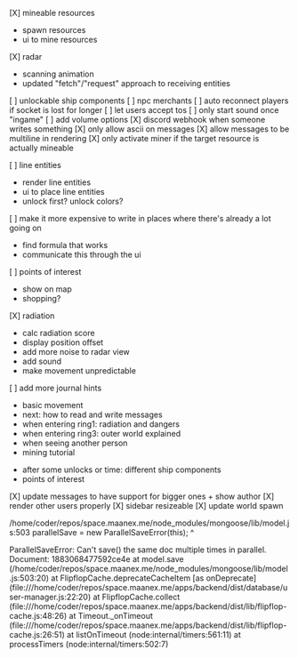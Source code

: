 [X] mineable resources
  + spawn resources
  + ui to mine resources

[X] radar
  + scanning animation
  + updated "fetch"/"request" approach to receiving entities

[ ] unlockable ship components
[ ] npc merchants
[ ] auto reconnect players if socket is lost for longer
[ ] let users accept tos
[ ] only start sound once "ingame"
[ ] add volume options
[X] discord webhook when someone writes something
[X] only allow ascii on messages
[X] allow messages to be multiline in rendering
[X] only activate miner if the target resource is actually mineable

[ ] line entities
  * render line entities
  * ui to place line entities
  * unlock first? unlock colors?

[ ] make it more expensive to write in places where there's already a lot going on
  * find formula that works
  * communicate this through the ui

[ ] points of interest
  * show on map
  * shopping?

[X] radiation
  + calc radiation score
  + display position offset
  + add more noise to radar view
  + add sound
  + make movement unpredictable

[ ] add more journal hints
  + basic movement
  + next: how to read and write messages
  + when entering ring1: radiation and dangers
  + when entering ring3: outer world explained
  + when seeing another person
  + mining tutorial
  * after some unlocks or time: different ship components
  * points of interest

[X] update messages to have support for bigger ones + show author
[X] render other users properly
[X] sidebar resizeable
[X] update world spawn











/home/coder/repos/space.maanex.me/node_modules/mongoose/lib/model.js:503
    parallelSave = new ParallelSaveError(this);
                   ^

ParallelSaveError: Can't save() the same doc multiple times in parallel. Document: 1883068477592ce4e
    at model.save (/home/coder/repos/space.maanex.me/node_modules/mongoose/lib/model.js:503:20)
    at FlipflopCache.deprecateCacheItem [as onDeprecate] (file:///home/coder/repos/space.maanex.me/apps/backend/dist/database/user-manager.js:22:20)
    at FlipflopCache.collect (file:///home/coder/repos/space.maanex.me/apps/backend/dist/lib/flipflop-cache.js:48:26)
    at Timeout._onTimeout (file:///home/coder/repos/space.maanex.me/apps/backend/dist/lib/flipflop-cache.js:26:51)
    at listOnTimeout (node:internal/timers:561:11)
    at processTimers (node:internal/timers:502:7)

